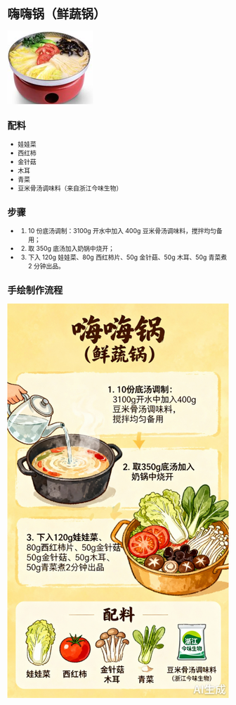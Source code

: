 # 嗨嗨锅（鲜蔬锅）

![嗨嗨锅（鲜蔬锅）](../images/嗨嗨锅（鲜蔬锅）.png)


## 配料
- 娃娃菜
- 西红柿
- 金针菇
- 木耳
- 青菜
- 豆米骨汤调味料（来自浙江今味生物）

## 步骤
- 1. 10 份底汤调制：3100g 开水中加入 400g 豆米骨汤调味料，搅拌均匀备用；
- 2. 取 350g 底汤加入奶锅中烧开；
- 3. 下入 120g 娃娃菜、80g 西红柿片、50g 金针菇、50g 木耳、50g 青菜煮 2 分钟出品。

## 手绘制作流程

![手绘制作流程](../images/煮锅/嗨嗨锅（鲜蔬锅）.jpg)

